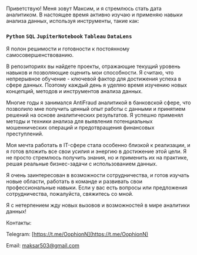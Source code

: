 Приветствую! Меня зовут Максим, и я стремлюсь стать дата аналитиком. В настоящее время активно изучаю и применяю навыки анализа данных, используя инструменты, такие как:

### `Python` `SQL` `JupiterNotebook` `Tableau` `DataLens`

Я полон решимости и готовности к постоянному самосовершенствованию.

В репозиториях вы найдете проекты, отражающие текущий уровень навыков и позволяющие оценить мои способности. Я считаю, что непрерывное обучение - ключевой фактор для достижения успеха в сфере данных. Поэтому каждый день я уделяю время изучению новых концепций, методов и инструментов анализа данных.

Многие годы я занимался AntiFraud аналитикой в банковской сфере, что позволило мне получить ценный опыт работы с данными и принятием решений на основе аналитических результатов. Я успешно применял методы и техники анализа для выявления потенциальных мошеннических операций и предотвращения финансовых преступлений.

Моя мечта работать в IT-сфере стала особенно близкой к реализации, и я готов вложить все свои усилия и энергию в достижение этой цели. Я не просто стремлюсь получить знания, но и применить их на практике, решая реальные бизнес-задачи с использованием данных.

Я очень заинтересован в возможности сотрудничества, и готов изучать новые области, работать в команде и развивать свои профессиональные навыки. Если у вас есть вопросы или предложения сотрудничества, пожалуйста, свяжитесь со мной.

Я с нетерпением жду новых вызовов и возможностей в мире аналитики данных!

Контакты:

Telegram: [https://t.me/OophionN](https://t.me/OophionN)

Email: maksar503@gmail.com
